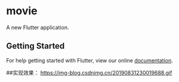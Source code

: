 # movie

A new Flutter application.

## Getting Started

For help getting started with Flutter, view our online
[documentation](https://flutter.io/).

##实现效果：
https://img-blog.csdnimg.cn/20190831230019688.gif
